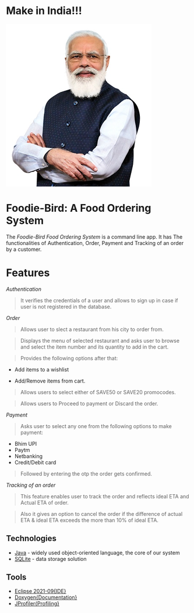 # Make in India!!!
![login](https://github.com/Anup05/oopd/blob/main/DSC_0989B.jpg)
# Foodie-Bird: A Food Ordering System 
The *Foodie-Bird Food Ordering System* is a command line app. It has The functionalities of Authentication, Order, Payment and Tracking of an order by a customer.

# Features
*Authentication*
> It verifies the credentials of a user and allows to sign up in case if user is not registered in the database.

*Order*

> Allows user to slect a restaurant from his city to order from.

> Displays the menu of selected restaurant and asks user to browse and select the item number and its quantity to add in the cart.

> Provides the following options after that:

- Add items to a wishlist

- Add/Remove items from cart.

> Allows users to select either of SAVE50 or SAVE20 promocodes.

> Allows users to Proceed to payment or Discard the order.

*Payment*

> Asks user to select any one from the following options to make payment: 
- Bhim UPI
- Paytm
- Netbanking
- Credit/Debit card

> Followed by entering the otp the order gets confirmed.

*Tracking of an order*

> This feature enables user to track the order and reflects ideal ETA and Actual ETA of order.

> Also it gives an option to cancel the order if the difference of actual ETA & ideal ETA exceeds the more than 10% of ideal ETA. 



## Technologies
- [Java](https://www.java.com/download/ie_manual.jsp) - widely used object-oriented language, the core of our system
- [SQLite](https://sqlite.org/2021/sqlite-dll-win64-x64-3370000.zip) - data storage solution


## Tools
- [Eclipse 2021-09{IDE}](https://www.eclipse.org/downloads/download.php?file=/technology/epp/downloads/release/neon/3/eclipse-jee-neon-3-win32-x86_64.zip)
- [Doxygen{Documentation}]()
- [JProfiler{Profiling}]()

